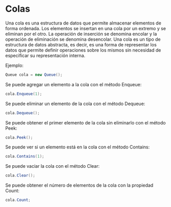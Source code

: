 Colas
=========================

Una cola es una estructura de datos que permite almacenar elementos de forma ordenada. Los elementos se insertan en una cola por un extremo y se eliminan por el otro. La operación de inserción se denomina encolar y la operación de eliminación se denomina desencolar. Una cola es un tipo de estructura de datos abstracta, es decir, es una forma de representar los datos que permite definir operaciones sobre los mismos sin necesidad de especificar su representación interna.


Ejemplo:

```csharp
Queue cola = new Queue();
```

Se puede agregar un elemento a la cola con el método Enqueue:

```csharp
cola.Enqueue(1);
```

Se puede eliminar un elemento de la cola con el método Dequeue:

```csharp
cola.Dequeue();
```

Se puede obtener el primer elemento de la cola sin eliminarlo con el método Peek:

```csharp
cola.Peek();
```

Se puede ver si un elemento está en la cola con el método Contains:

```csharp 
cola.Contains(1);
```

Se puede vaciar la cola con el método Clear:

```csharp
cola.Clear();
```

Se puede obtener el número de elementos de la cola con la propiedad Count:

```csharp
cola.Count;
```






